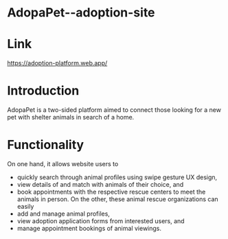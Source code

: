 # AdopaPet--adoption-site
# Link
https://adoption-platform.web.app/

# Introduction
AdopaPet is a two-sided platform aimed to connect those looking for a new pet with shelter animals in search of a home. 

# Functionality
On one hand, it allows website users to 
  * quickly search through animal profiles using swipe gesture UX design,
  * view details of and match with animals of their choice, and 
  * book appointments with the respective rescue centers to meet the animals in person. 
On the other, these animal rescue organizations can easily
  * add and manage animal profiles,
  * view adoption application forms from interested users, and
  * manage appointment bookings of animal viewings.
